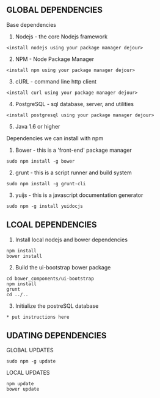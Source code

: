 GLOBAL DEPENDENCIES
--------------------

  Base dependencies
  
  1) Nodejs - the core Nodejs framework

    <install nodejs using your package manager dejour>

  2) NPM - Node Package Manager

    <install npm using your package manager dejour>

  3) cURL - command line http client

    <install curl using your package manager dejour>

  4) PostgreSQL - sql database, server, and utilities

    <install postgresql using your package manager dejour>

  5) Java 1.6 or higher

  Dependencies we can install with npm

  1) Bower - this is a 'front-end' package manager
  
    sudo npm install -g bower

  2) grunt - this is a script runner and build system

    sudo npm install -g grunt-cli

  3) yuijs - this is a javascript documentation generator

    sudo npm -g install yuidocjs

LCOAL DEPENDENCIES
------------------

  1) Install local nodejs and bower dependencies

    npm install
    bower install

  2) Build the ui-bootstrap bower package

    cd bower_components/ui-bootstrap
    npm install
    grunt
    cd ../..

  3) Initialize the postreSQL database

    * put instructions here

UDATING DEPENDENCIES
---------------------

  GLOBAL UPDATES

    sudo npm -g update

  LOCAL UPDATES

    npm update
    bower update

